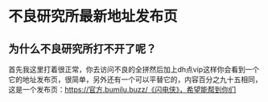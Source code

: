 # 不良研究所最新地址发布页
## 为什么不良研究所打不开了呢？
首先我这里打着很正常，你去访问不良的全拼然后加上dh点vip这样你会看到一个它的地址发布页，很简单，另外还有一个可以平替它的，内容百分之九十五相同，这是一个发布页：https://官方.bumilu.buzz/《闪电侠》，希望能帮到你们

